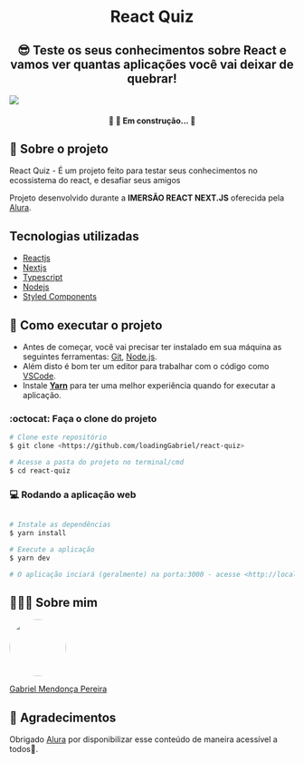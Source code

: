 <h1 align="center">React Quiz</h1>

<h2 align="center">😎 Teste os seus conhecimentos sobre React e vamos ver quantas aplicações você vai deixar de quebrar!</h2>
<img src="https://user-images.githubusercontent.com/49095200/105786223-6b317c80-5f5b-11eb-8d63-84e77b82333a.png" />

<h4 align="center"> 
	🚧 👷  Em construção...  🚧
</h4>

## 💬 Sobre o projeto
React Quiz - É um projeto feito para testar seus conhecimentos no ecossistema do react, e desafiar seus amigos

Projeto desenvolvido durante a **IMERSÃO REACT NEXT.JS** oferecida pela [Alura](https://www.alura.com.br).

## Tecnologias utilizadas
* [Reactjs](https://pt-br.reactjs.org)
* [Nextjs](https://nextjs.org)
* [Typescript](https://www.typescriptlang.org/)
* [Nodejs](https://nodejs.org/en/)
* [Styled Components](https://styled-components.com/)

## 🚀 Como executar o projeto

- Antes de começar, você vai precisar ter instalado em sua máquina as seguintes ferramentas: [Git](https://git-scm.com), [Node.js](https://nodejs.org/en/). 
- Além disto é bom ter um editor para trabalhar com o código como [VSCode](https://code.visualstudio.com/).
- Instale **[Yarn](https://yarnpkg.com/)** para ter uma melhor experiência quando for executar a aplicação.

### :octocat: Faça o clone do projeto

```bash
# Clone este repositório
$ git clone <https://github.com/loadingGabriel/react-quiz>

# Acesse a pasta do projeto no terminal/cmd
$ cd react-quiz

```


### 💻 Rodando a aplicação web
```bash

# Instale as dependências
$ yarn install

# Execute a aplicação 
$ yarn dev

# O aplicação inciará (geralmente) na porta:3000 - acesse <http://localhost:3000>
```


## 👨🏻‍🚀 Sobre mim
<a href="https://www.linkedin.com/in/gabriel-mendonca-pereira/">
 <img style="border-radius:50%" width="100px; "src="https://avatars0.githubusercontent.com/u/49095200?s=460&u=27a77c43fff5eab61be02a3fedfd7db554145981&v=4"/>
 <p>Gabriel Mendonça Pereira</p>
</a>

## 💙  Agradecimentos
Obrigado [Alura](https://www.alura.com.br) por disponibilizar esse conteúdo de maneira acessível a todos🚀.
